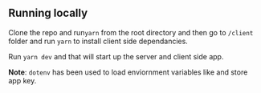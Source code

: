 ## Running locally

Clone the repo and run`yarn` from the root directory and then go to `/client` folder and run `yarn` to install client side dependancies.

Run `yarn dev` and that will start up the server and client side app.

**Note**: `dotenv` has been used to load enviornment variables like and store app key.
